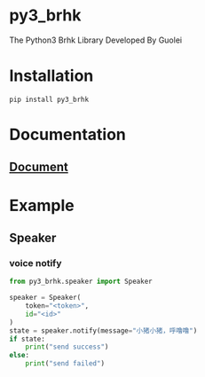 # py3_brhk

The Python3 Brhk Library Developed By Guolei

# Installation

```shell
pip install py3_brhk
```

# Documentation

## [Document](https://www.yuque.com/lingdutuandui/ugcpag)

# Example
## Speaker
### voice notify
```python
from py3_brhk.speaker import Speaker

speaker = Speaker(
    token="<token>",
    id="<id>"
)
state = speaker.notify(message="小猪小猪，呼噜噜")
if state:
    print("send success")
else:
    print("send failed")
```